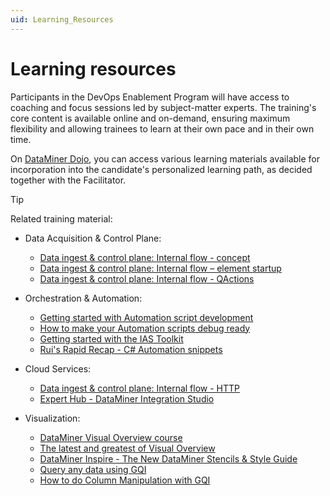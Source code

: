 ```yaml
---
uid: Learning_Resources
---
```


# Learning resources

Participants in the DevOps Enablement Program will have access to coaching and focus sessions led by subject-matter experts. The training's core content is available online and on-demand, ensuring maximum flexibility and allowing trainees to learn at their own pace and in their own time.

On [DataMiner Dojo](https://community.dataminer.services/learning/courses/), you can access various learning materials available for incorporation into the candidate's personalized learning path, as decided together with the Facilitator.

> [!TIP]
> Related training material:
>
> - Data Acquisition & Control Plane:
>
>   - [Data ingest & control plane: Internal flow - concept](xref:LogicUseCase1)
>   - [Data ingest & control plane: Internal flow – element startup](xref:LogicUseCase2)
>   - [Data ingest & control plane: Internal flow - QActions](xref:LogicUseCase3)
>
> - Orchestration & Automation:
>
>   - [Getting started with Automation script development](xref:GettingStartedWithAutomationScriptDevelopment)
>   - [How to make your Automation scripts debug ready](xref:How_to_make_your_automation_scripts_debug_ready)
>   - [Getting started with the IAS Toolkit](xref:Getting_Started_with_the_IAS_Toolkit)
>   - [Rui's Rapid Recap - C# Automation snippets](https://community.dataminer.services/video/ruis-rapid-recap-c-automation-snippets/)
>
> - Cloud Services:
>
>   - [Data ingest & control plane: Internal flow - HTTP](xref:ConnectionsHttpUseCase)
>   - [Expert Hub - DataMiner Integration Studio](https://community.dataminer.services/exphub-dis/)
>
> - Visualization:
>
>   - [DataMiner Visual Overview course](https://community.dataminer.services/courses/visio/)
>   - [The latest and greatest of Visual Overview](https://community.dataminer.services/video/the-latest-and-greatest-of-visual-overview/)
>   - [DataMiner Inspire - The New DataMiner Stencils & Style Guide](https://community.dataminer.services/video/dataminer-inspire-the-new-dataminer-stencils-style-guide/)
>   - [Query any data using GQI](https://community.dataminer.services/video/query-any-data-using-gqi/)
>   - [How to do Column Manipulation with GQI](https://www.youtube.com/watch?v=5xBIlfQmLb0)
